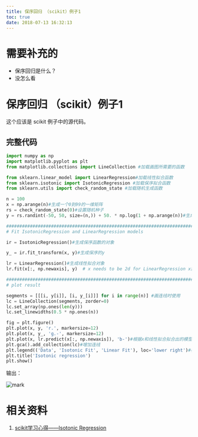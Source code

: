 ```yaml
---
title: 保序回归 （scikit）例子1
toc: true
date: 2018-07-13 16:32:13
---
```

# 需要补充的

- 保序回归是什么？
- 没怎么看


# 保序回归 （scikit）例子1

这个应该是 scikit 例子中的源代码。


## 完整代码



```python
import numpy as np
import matplotlib.pyplot as plt
from matplotlib.collections import LineCollection #加载画图所需要的函数

from sklearn.linear_model import LinearRegression#加载线性拟合函数
from sklearn.isotonic import IsotonicRegression #加载保序拟合函数
from sklearn.utils import check_random_state #加载随机生成函数

n = 100
x = np.arange(n)#生成一个0到99的一维矩阵
rs = check_random_state(0)#设置随机种子
y = rs.randint(-50, 50, size=(n,)) + 50. * np.log(1 + np.arange(n))#生成一个随机数加上对数函数的一维矩阵

###############################################################################
# Fit IsotonicRegression and LinearRegression models

ir = IsotonicRegression()#生成保序函数的对象

y_ = ir.fit_transform(x, y)#生成保序的y

lr = LinearRegression()#生成线性拟合对象
lr.fit(x[:, np.newaxis], y)  # x needs to be 2d for LinearRegression x需要二维的，生成拟合成功的模型

###############################################################################
# plot result

segments = [[[i, y[i]], [i, y_[i]]] for i in range(n)] #画连线时使用
lc = LineCollection(segments, zorder=0)
lc.set_array(np.ones(len(y)))
lc.set_linewidths(0.5 * np.ones(n))

fig = plt.figure()
plt.plot(x, y, 'r.', markersize=12)
plt.plot(x, y_, 'g.-', markersize=12)
plt.plot(x, lr.predict(x[:, np.newaxis]), 'b-')#根据x和线性拟合拟合出的模型画出图
plt.gca().add_collection(lc)#增加连线
plt.legend(('Data', 'Isotonic Fit', 'Linear Fit'), loc='lower right')#标签
plt.title('Isotonic regression')
plt.show()
```


输出：


![mark](http://images.iterate.site/blog/image/180713/6HJ7Jf0glJ.png?imageslim)




# 相关资料

1. [scikit学习心得——Isotonic Regression](https://blog.csdn.net/qq_14905099/article/details/49908089)
